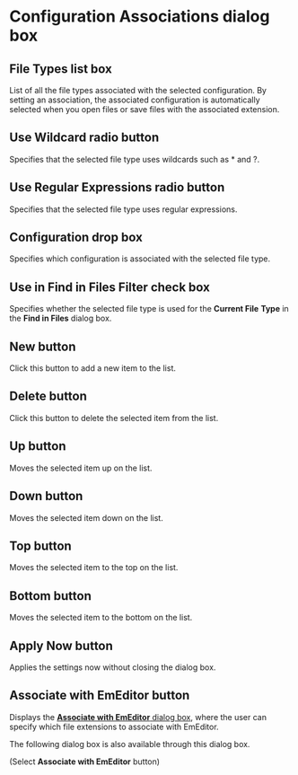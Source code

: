 # Configuration Associations dialog box

## File Types list box

List of all the file types associated with the selected configuration. By setting an association, the associated configuration is automatically selected when you open files or save files with the associated extension.

## Use Wildcard radio button

Specifies that the selected file type uses wildcards such as \* and ?.

## Use Regular Expressions radio button

Specifies that the selected file type uses regular expressions.

## Configuration drop box

Specifies which configuration is associated with the selected file type.

## Use in Find in Files Filter check box

Specifies whether the selected file type is used for the **Current File**
**Type** in the **Find in Files** dialog box.

## New button

Click this button to add a new item to the list.

## Delete button

Click this button to delete the selected item from the list.

## Up button

Moves the selected item up on the list.

## Down button

Moves the selected item down on the list.

## Top button

Moves the selected item to the top on the list.

## Bottom button

Moves the selected item to the bottom on the list.

## Apply Now button

Applies the settings now without closing the dialog box.

## Associate with EmEditor button

Displays the
[**Associate with EmEditor** dialog box](../../dlg/file_associate/index), where the user can specify which file extensions to associate with EmEditor.

The following dialog box is also available through this dialog box.

 (Select **Associate with EmEditor** button)

